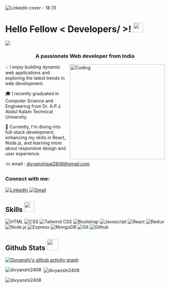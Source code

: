 ![LinkedIn cover - 18 (1)](https://github.com/user-attachments/assets/a6c4d31a-c58c-4ed3-a7c0-970707a4ed7b)

<h1> Hello Fellow < Developers/ >! <img src = "https://raw.githubusercontent.com/MartinHeinz/MartinHeinz/master/wave.gif" width = 30px> </h1>
<p align='center'>
</p>

<p>
  <a href="https://github.com/DenverCoder1/readme-typing-svg"><img src="https://readme-typing-svg.herokuapp.com?&font=IBM+Plex+Sans&color=abcdef&size=20&lines=Welcome+to+my+GitHub+Profile!;I'm+a+Web+Developer;I'm+a+Computer+Science+engineer" /></a>
</p>

<h3 align="center">A passionate Web developer from India</h3>

<img align="right" alt="Coding" width="300" src="https://user-images.githubusercontent.com/74038190/221352975-94759904-aa4c-4032-a8ab-b546efb9c478.gif">
 


💡 I enjoy building dynamic web applications and exploring the latest trends in web development.

🎓 I recently graduated in Computer Science and Engineering from Dr. A.P.J. Abdul Kalam Technical University.

🌱 Currently, I'm diving into full-stack development, enhancing my skills in React, Node.js, and learning more about responsive design and user experience.

 ✉️  email : divyanshipal2808@gmail.com 
                                                

<h3 align="left">Connect with me:</h3>
 
<a href="https://linkedin.com/in/www.linkedin.com/in/divyanshi-pal-b66133210" target="_blank">
    <img alt="LinkedIn" src="https://img.shields.io/badge/Gmail-red?style=for-the-badge&logo=linkedin&logoColor=white">
  </a> 
 
<a href="divyanshi2808@gmail.com" target="_blank">
    <img alt="Gmail" src="https://img.shields.io/badge/LinkedIn-0077B5?style=for-the-badge&logo=linkedin&logoColor=white">
  </a> 

<h2> Skills <img src = "https://media2.giphy.com/media/QssGEmpkyEOhBCb7e1/giphy.gif?cid=ecf05e47a0n3gi1bfqntqmob8g9aid1oyj2wr3ds3mg700bl&rid=giphy.gif" width = 32px> </h2>
 <p>
     <a>
    <img alt="HTML" src="https://img.shields.io/badge/-HTML5-E34F26?style=for-the-badge&logo=HTML&logoColor=white">
  
   <a>
    <img alt="CSS" src="https://img.shields.io/badge/-CSS3-1572B6?style=for-the-badge&logo=CSS&logoColor=white">
  </a>
  <a>
    <img alt="Tailwind CSS" src="https://img.shields.io/badge/-Tailwind_CSS-38B2AC?style=for-the-badge&logo=tailwind-css&logoColor=white">
</a>
<a>
    <img alt="Bootstrap" src="https://img.shields.io/badge/-Bootstrap-7952B3?style=for-the-badge&logo=bootstrap&logoColor=white">
</a>
 <a>
    <img alt="Javascript" src="https://img.shields.io/badge/-JavaScript-yellow?style=for-the-badge&logo=javascript&logoColor=white">
  
  </a>
 <a>
    <img alt="React" src="https://img.shields.io/badge/-React-61DAFB?style=for-the-badge&logo=react&logoColor=white">
</a>
<a>
    <img alt="Redux" src="https://img.shields.io/badge/-Redux-764ABC?style=for-the-badge&logo=redux&logoColor=white">
</a>
<a>
    <img alt="Node.js" src="https://img.shields.io/badge/-Node.js-339933?style=for-the-badge&logo=node.js&logoColor=white">
</a>
<a>
    <img alt="Express" src="https://img.shields.io/badge/-Express-000000?style=for-the-badge&logo=express&logoColor=white">
</a>
<a>
    <img alt="MongoDB" src="https://img.shields.io/badge/-MongoDB-47A248?style=for-the-badge&logo=mongodb&logoColor=white">
</a>


   <a>
    <img alt="Git" src="https://img.shields.io/badge/-Git-red?style=for-the-badge&logo=git&logoColor=white">
   </a>
    <a>
    <img alt="Github" src="https://img.shields.io/badge/-GitHub-brown?style=for-the-badge&logo=github&logoColor=white">
  </a>
     
  </p>

<h2> Github Stats  <img src = "https://i.pinimg.com/originals/65/c4/f4/65c4f452571be1261e9c623f7da488ac.gif" width = 35px> </h2>
 
  <a href="https://github.com/divyanshi2408"></a>
    [![Divyanshi's github activity graph](https://github-readme-activity-graph.vercel.app/graph?username=Divyanshi2408&bg_color=1a1b27&color=38bdae&line=bf91f3&point=70a5fd&area=true&hide_border=true)](https://github.com/Divyanshi2408/github-readme-activity-graph)

<p><img align="left" src="https://github-readme-stats.vercel.app/api/top-langs?username=divyanshi2408&show_icons=true&locale=en&layout=compact&theme=tokyonight" alt="divyanshi2408" /></p>



<p>&nbsp;<img align="center" src="https://github-readme-stats.vercel.app/api?username=divyanshi2408&show_icons=true&locale=en&theme=tokyonight" alt="divyanshi2408" /></p>



<p><img align="center" src="https://github-readme-streak-stats.herokuapp.com/?user=divyanshi2408&&theme=tokyonight" alt="divyanshi2408" /></p>

